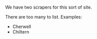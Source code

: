 We have two scrapers for this sort of site.

There are too many to list. Examples:

  * Cherwell
  * Chiltern